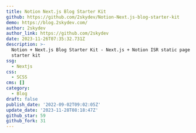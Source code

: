 ```yaml
---
title: Notion Next.js Blog Starter Kit
github: https://github.com/2skydev/Notion-Next.js-blog-starter-kit
demo: https://blog.2skydev.com/
author: 2skydev
author_link: https://github.com/2skydev
date: 2023-11-26T07:35:32.731Z
description: >-
  Notion + Next.js Blog Starter Kit - Next.js + Notion ISR static page blog
  starter kit
ssg:
  - Nextjs
css:
  - SCSS
cms: []
category:
  - Blog
draft: false
publish_date: '2022-09-02T09:02:05Z'
update_date: '2023-11-28T08:18:47Z'
github_star: 59
github_fork: 31
---
```

